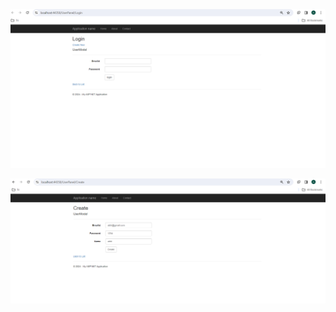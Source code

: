 ![login](https://github.com/abhijit737/register_Login_dotnet/blob/main/UserMVC_Screenshots/login11.png)

![create_new](https://github.com/abhijit737/register_Login_dotnet/blob/main/UserMVC_Screenshots/create_new%20fill.png)
